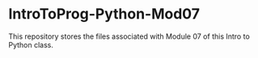 # IntroToProg-Python-Mod07
This repository stores the files associated with Module 07 of this Intro to Python class.
